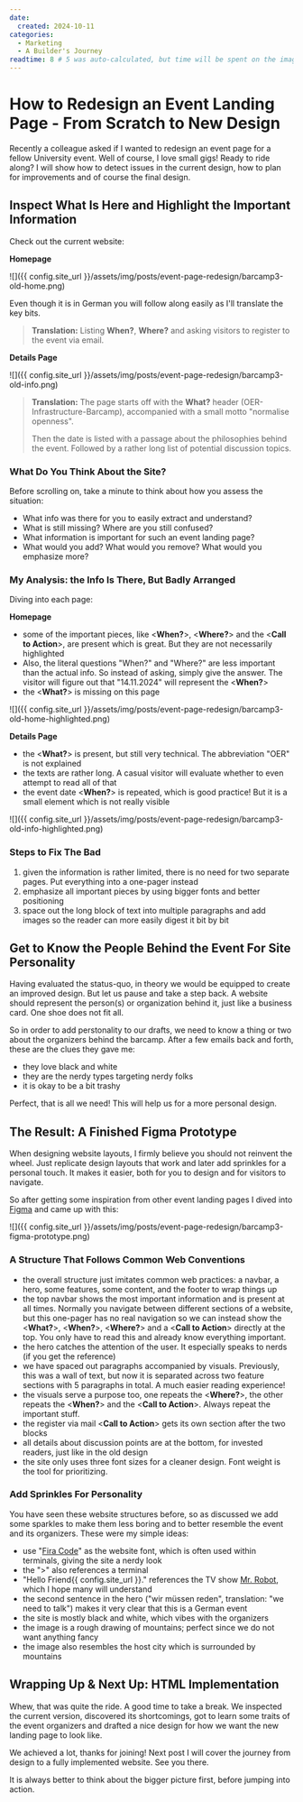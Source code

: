 ```yaml
---
date: 
  created: 2024-10-11
categories:
  - Marketing
  - A Builder's Journey
readtime: 8 # 5 was auto-calculated, but time will be spent on the images filled with text and content too
---
```


# How to Redesign an Event Landing Page - From Scratch to New Design

Recently a colleague asked if I wanted to redesign an event page for a fellow University event. Well of course, I love small gigs! Ready to ride along? I will show how to detect issues in the current design, how to plan for improvements and of course the final design.

<!-- more -->

## Inspect What Is Here and Highlight the Important Information

Check out the current website: 

**Homepage**

![]({{ config.site_url }}/assets/img/posts/event-page-redesign/barcamp3-old-home.png)

Even though it is in German you will follow along easily as I'll translate the key bits.

> **Translation:** Listing **When?**, **Where?** and asking visitors to register to the event via email.


**Details Page**

![]({{ config.site_url }}/assets/img/posts/event-page-redesign/barcamp3-old-info.png)

> **Translation:** The page starts off with the **What?** header (OER-Infrastructure-Barcamp), accompanied with a small motto "normalise openness".
>
> Then the date is listed with a passage about the philosophies behind the event. Followed by a rather long list of potential discussion topics.

### What Do You Think About the Site?

Before scrolling on, take a minute to think about how you assess the situation:

- What info was there for you to easily extract and understand?
- What is still missing? Where are you still confused?
- What information is important for such an event landing page?
- What would you add? What would you remove? What would you emphasize more?

### My Analysis: the Info Is There, But Badly Arranged

Diving into each page:

**Homepage**

- some of the important pieces, like <**When?**>, <**Where?**> and the <**Call to Action**>, are present which is great. But they are not necessarily highlighted
- Also, the literal questions "When?" and "Where?" are less important than the actual info. So instead of asking, simply give the answer. The visitor will figure out that "14.11.2024" will represent the <**When?**>
- the <**What?**> is missing on this page

![]({{ config.site_url }}/assets/img/posts/event-page-redesign/barcamp3-old-home-highlighted.png)


**Details Page**

- the <**What?**> is present, but still very technical. The abbreviation "OER" is not explained
- the texts are rather long. A casual visitor will evaluate whether to even attempt to read all of that
- the event date <**When?**> is repeated, which is good practice! But it is a small element which is not really visible

![]({{ config.site_url }}/assets/img/posts/event-page-redesign/barcamp3-old-info-highlighted.png)

### Steps to Fix The Bad

1. given the information is rather limited, there is no need for two separate pages. Put everything into a one-pager instead
2. emphasize all important pieces by using bigger fonts and better positioning
3. space out the long block of text into multiple paragraphs and add images so the reader can more easily digest it bit by bit

## Get to Know the People Behind the Event For Site Personality

Having evaluated the status-quo, in theory we would be equipped to create an improved design. But let us pause and take a step back. A website should represent the person(s) or organization behind it, just like a business card. One shoe does not fit all.

So in order to add perstonality to our drafts, we need to know a thing or two about the organizers behind the barcamp. After a few emails back and forth, these are the clues they gave me:

- they love black and white
- they are the nerdy types targeting nerdy folks
- it is okay to be a bit trashy

Perfect, that is all we need! This will help us for a more personal design.

## The Result: A Finished Figma Prototype

When designing website layouts, I firmly believe you should not reinvent the wheel. Just replicate design layouts that work and later add sprinkles for a personal touch. It makes it easier, both for you to design and for visitors to navigate.

So after getting some inspiration from other event landing pages I dived into [Figma](https://www.figma.com/) and came up with this:

![]({{ config.site_url }}/assets/img/posts/event-page-redesign/barcamp3-figma-prototype.png)

### A Structure That Follows Common Web Conventions

- the overall structure just imitates common web practices: a navbar, a hero, some features, some content, and the footer to wrap things up
- the top navbar shows the most important information and is present at all times. Normally you navigate between different sections of a website, but this one-pager has no real navigation so we can instead show the <**What?**>, <**When?**>, <**Where?**> and a <**Call to Action**> directly at the top. You only have to read this and already know everything important.
- the hero catches the attention of the user. It especially speaks to nerds (if you get the reference)
- we have spaced out paragraphs accompanied by visuals. Previously, this was a wall of text, but now it is separated across two feature sections with 5 paragraphs in total. A much easier reading experience!
- the visuals serve a purpose too, one repeats the <**Where?**>, the other repeats the  <**When?**> and the <**Call to Action**>. Always repeat the important stuff.
- the register via mail <**Call to Action**> gets its own section after the two blocks
- all details about discussion points are at the bottom, for invested readers, just like in the old design
- the site only uses three font sizes for a cleaner design. Font weight is the tool for prioritizing.

### Add Sprinkles For Personality

You have seen these website structures before, so as discussed we add some sparkles to make them less boring and to better resemble the event and its organizers. These were my simple ideas:

- use "[Fira Code](https://fonts.google.com/specimen/Fira+Code/license)" as the website font, which is often used within terminals, giving the site a nerdy look
- the ">" also references a terminal
- "Hello Friend{{ config.site_url }}." references the TV show [Mr. Robot](https://en.wikipedia.org/wiki/Mr._Robot), which I hope many will understand
- the second sentence in the hero ("wir müssen reden", translation: "we need to talk") makes it very clear that this is a German event
- the site is mostly black and white, which vibes with the organizers
- the image is a rough drawing of mountains; perfect since we do not want anything fancy
- the image also resembles the host city which is surrounded by mountains

## Wrapping Up & Next Up: HTML Implementation

Whew, that was quite the ride. A good time to take a break. We inspected the current version, discovered its shortcomings, got to learn some traits of the event organizers and drafted a nice design for how we want the new landing page to look like.

We achieved a lot, thanks for joining! Next post I will cover the journey from design to a fully implemented website. See you there.

<div class="goodie">
  It is always better to think about the bigger picture first, before jumping into action.
</div>